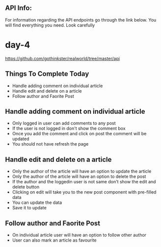 ## API Info:

For information regarding the API endpoints go through the link below. You will find everything you need. Look carefully

# day-4

https://github.com/gothinkster/realworld/tree/master/api

## Things To Complete Today

- Handle adding comment on individual article
- Handle edit and delete on a article
- Follow author and Faorite Post

## Handle adding comment on individual article

- Only logged in user can add comments to any post
- If the user is not logged in don't show the comment box
- Once you add the comment and click on post the comment will be updated
- You should not have refresh the page

## Handle edit and delete on a article

- Only the author of the article will have an option to update the article
- Only the author of the article will have an option to delete the post
- If the author and the loggedin user is not same don't show the edit and delete button
- Clicking on edit will take you to the new post component with pre-filled data
- You can update the data
- Save it to update

## Follow author and Faorite Post

- On individual article user will have an option to follow other author
- User can also mark an article as favourite